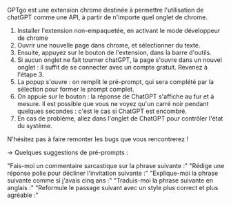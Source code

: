 GPTgo est une extension chrome destinée à permettre l'utilisation de chatGPT comme une API, à partir de n'importe quel onglet de chrome.

1. Installer l'extension non-empaquetée, en activant le mode développeur de chrome
2. Ouvrir une nouvelle page dans chrome, et sélectionner du texte. 
3. Ensuite, appuyez sur le bouton de l'extension, dans la barre d'outils.
4. Si aucun onglet ne fait tourner chatGPT, la page s'ouvre dans un nouvel onglet : il suffit de se connecter avec un compte gratuit. Revenez à l'étape 3.
5. La popup s'ouvre : on remplit le pré-prompt, qui sera complété par la sélection pour former le prompt complet.
6. On appuie sur le bouton : la réponse de ChatGPT s'affiche au fur et à mesure. Il est possible que vous ne voyez qu'un carré noir pendant quelques secondes : c'est le cas si ChatGPT est encombré.
7. En cas de problème, allez dans l'onglet de ChatGPT pour contrôler l'état du système.

N'hésitez pas à faire remonter les bugs que vous rencontrerez !

-> Quelques suggestions de pré-prompts :

"Fais-moi un commentaire sarcastique sur la phrase suivante :"
"Rédige une réponse polie pour décliner l'invitation suivante :"
"Explique-moi la phrase suivante comme si j'avais cinq ans :"
"Traduis-moi la phrase suivante en anglais :"
"Reformule le passage suivant avec un style plus correct et plus agréable :"

